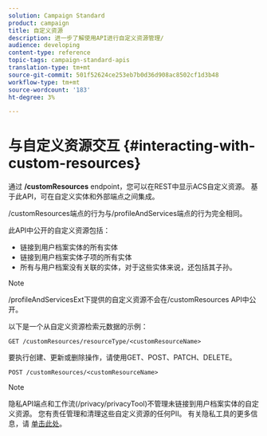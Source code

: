 ```yaml
---
solution: Campaign Standard
product: campaign
title: 自定义资源
description: 进一步了解使用API进行自定义资源管理/
audience: developing
content-type: reference
topic-tags: campaign-standard-apis
translation-type: tm+mt
source-git-commit: 501f52624ce253eb7b0d36d908ac8502cf1d3b48
workflow-type: tm+mt
source-wordcount: '183'
ht-degree: 3%

---
```



# 与自定义资源交互 {#interacting-with-custom-resources}

通过 **/customResources** endpoint，您可以在REST中显示ACS自定义资源。 基于此API，可在自定义实体和外部端点之间集成。

/customResources端点的行为与/profileAndServices端点的行为完全相同。

此API中公开的自定义资源包括：

* 链接到用户档案实体的所有实体
* 链接到用户档案实体子项的所有实体
* 所有与用户档案没有关联的实体，对于这些实体来说，还包括其子孙。

>[!NOTE]
>/profileAndServicesExt下提供的自定义资源不会在/customResources API中公开。

以下是一个从自定义资源检索元数据的示例：

```
GET /customResources/resourceType/<customResourceName>
```

要执行创建、更新或删除操作，请使用GET、POST、PATCH、DELETE。

```
POST /customResources/<customResourceName>
```

>[!NOTE]
>隐私API端点和工作流(/privacy/privacyTool)不管理未链接到用户档案实体的自定义资源。
>您有责任管理和清理这些自定义资源的任何PII。 有关隐私工具的更多信息，请 [单击此处](../../api/using/creating-a-privacy-request.md)。

